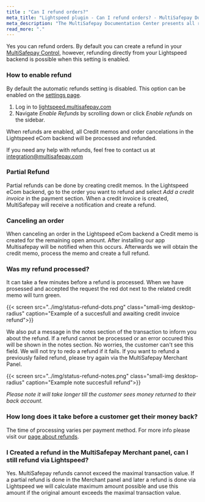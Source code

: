 ```yaml
---
title : "Can I refund orders?"
meta_title: "Lightspeed plugin - Can I refund orders? - MultiSafepay Docs"
meta_description: "The MultiSafepay Documentation Center presents all relevant information about our Plugins and API. You can also find support pages for payment methods, tools and general questions as well as the contact details of our Support and Integration Teams."
read_more: "."
---
```

Yes you can refund orders.  By default you can create a refund in your [MultiSafepay Control](https://merchant.multisafepay.com), however, refunding directly from your Lightspeed backend is possible when this setting is enabled.

### How to enable refund
By default the automatic refunds setting is disabled. This option can be enabled on the [settings page](https://lightspeed.multisafepay.com/settings).

1. Log in to [lightspeed.multisafepay.com](https://lightspeed.multisafepay.com/settings)
2. Navigate _Enable Refunds_ by scrolling down or click _Enable refunds_ on the sidebar.

When refunds are enabled, all Credit memos and order cancelations in the Lightspeed eCom backend will be processed and refunded.

If you need any help with refunds, feel free to contact us at <integration@multisafepay.com>

### Partial Refund
Partial refunds can be done by creating credit memos. In the Lightspeed eCom backend, go to the order you want to refund and select _Add a credit invoice_ in the payment section. When a credit invoice is created, MultiSafepay will receive a notification and create a refund.


### Canceling an order
When canceling an order in the Lightspeed eCom backend a Credit memo is created for the remaining open amount. After installing our app Multisafepay will be notified when this occurs. Afterwards we will obtain the credit memo, process the memo and create a full refund.

### Was my refund processed?
It can take a few minutes before a refund is processed. When we have prosessed and accepted the request the red dot next to the related credit memo will turn green. 

{{< screen src="../img/status-refund-dots.png" class="small-img desktop-radius" caption="Example of a succesfull and awaiting  credit invoice refund">}}

We also put a message in the notes section of the transaction to inform you about the refund. If a refund cannot be processed or an error occured this will be shown in the notes section. 
No worries, the customer can't see this field. We will not try to redo a refund if it fails. 
If you want to refund a previously failed refund, please try again via the MultiSafepay Merchant Panel.

{{< screen src="../img/status-refund-notes.png" class="small-img desktop-radius" caption="Example note succesfull refund">}}

_Please note it will take longer till the customer sees money returned to their back account._

### How long does it take before a customer get their money back?
The time of processing varies per payment method. For more info please visit our [page about refunds](https://docs.multisafepay.com/faq/refunds/how-long-does-a-refund-take-to-process/).

### I Created a refund in the MultiSafepay Merchant panel, can I still refund via Lightspeed?
Yes. MultiSafepay refunds cannot exceed the maximal transaction value. If a partial refund is done in the Merchant panel and later a refund is done via Lightspeed we will calculate maximum amount possible and use this amount if the original amount exceeds the maximal transaction value.
